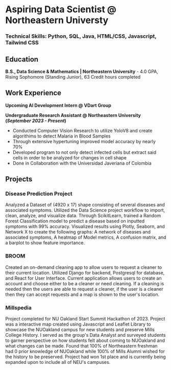 # Aspiring Data Scientist @ Northeastern Universty

### Technical Skills: Python, SQL, Java, HTML/CSS, Javascript, Tailwind CSS

## Education
   **B.S., Data Science & Mathematics | Northeastern University**
    - 4.0 GPA, Rising Sophomore (Standing Junior), 63 Credit hours completed

## Work Experience 
 **Upcoming AI Development Intern @ VDart Group**
 
 **Undergraduate Research Assistant @ Northeastern University (_September 2023 - Present_)**
  - Conducted Computer Vision Research to utilize YoloV8 and create algorithims to detect Malaria in Blood Samples
  - Through extensive hypertuning improved model accuracy by nearly 70%
  - Developed program to not only detect infected cells but extract said cells in order to be analyzed for changes in cell shape
  - Done in Collaboration with the Universidad Javeriana of Colombia

## Projects

### Disease Prediction Project

Analyzed a Dataset of (4920 x 17) shape consisting of several diseases and associated symptoms. Utilized the Data Science project workflow to import, clean, analyze, and visualize data. Through ScikitLearn, trained a Random Forest Classification model to predict a disease based on inputted symptoms with 99% accuracy. Visualized results using Plotly, Seaborn, and Network X to create the following graphs: A network of diseases and associated symptoms, A heatmap of Model metrics, A confusion matrix, and a barplot to show feature importance. 

### BROOM

Created an on-demand cleaning app to allow users to request a cleaner to their current location. Utilized Django for backend, Postgresql for  database, and React for User Interface. Current application allows users to create an account and choose either to be a cleaner or need cleaning. If a cleaning is needed then the users are able to request a cleaner, if the user is a cleaner then they can accept requests and a map is shown to the user's location.


### Millspedia 

Project completed for NU Oakland Start Summit Hackathon of 2023. Project was a interactive map created using Javascript and Leaflet Library to showcase the NUOakland campus for new students and preserve Mills College History. I served as the group's Data Analyst and surveyed students to garner perspective on how students felt about coming to NUOakland and what changes can be made. Found that 100% of Northeastern freshman had 0 prior knowledge of NUOakland while 100% of Mills Alumni wished for the history to be preserved. Project had won 1st place and is currently being expanded upon to include all of NEU's campuses. 
 



